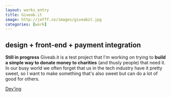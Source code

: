 ```yaml
---
layout: works_entry
title: Giveab.it
image: http://jefff.co/images/giveabit.jpg
categories: [work]
---
```


<h2 data-icon="⚒">design + front-end + payment integration</h2>

**Still in progress** Giveab.it is a test project that I'm working on trying to **build a simple way to donate money to charities** (and thusly people) that need it. In our busy world we often forget that us in the tech industry have it pretty sweet, so I want to make something that's also sweet but can do a lot of good for others.

<a class="button" href="http://jefff.co/misc/giveabit">Dev&rsquo;ing</a>